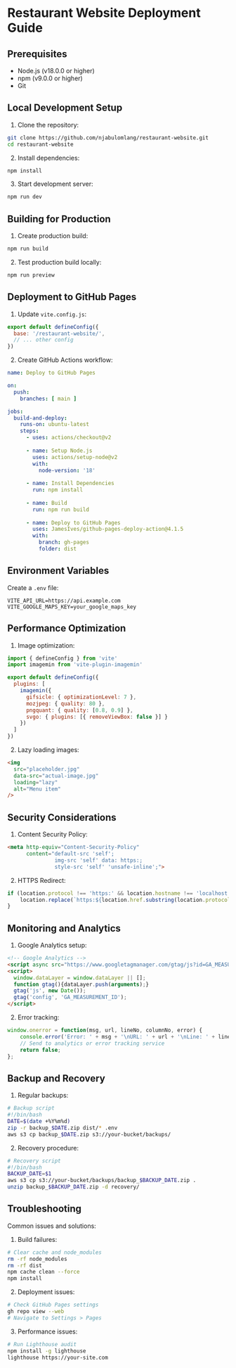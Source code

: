 # Restaurant Website Deployment Guide

## Prerequisites

- Node.js (v18.0.0 or higher)
- npm (v9.0.0 or higher)
- Git

## Local Development Setup

1. Clone the repository:
```bash
git clone https://github.com/njabulomlang/restaurant-website.git
cd restaurant-website
```

2. Install dependencies:
```bash
npm install
```

3. Start development server:
```bash
npm run dev
```

## Building for Production

1. Create production build:
```bash
npm run build
```

2. Test production build locally:
```bash
npm run preview
```

## Deployment to GitHub Pages

1. Update `vite.config.js`:
```javascript
export default defineConfig({
  base: '/restaurant-website/',
  // ... other config
})
```

2. Create GitHub Actions workflow:
```yaml
name: Deploy to GitHub Pages

on:
  push:
    branches: [ main ]

jobs:
  build-and-deploy:
    runs-on: ubuntu-latest
    steps:
      - uses: actions/checkout@v2
      
      - name: Setup Node.js
        uses: actions/setup-node@v2
        with:
          node-version: '18'
          
      - name: Install Dependencies
        run: npm install
        
      - name: Build
        run: npm run build
        
      - name: Deploy to GitHub Pages
        uses: JamesIves/github-pages-deploy-action@4.1.5
        with:
          branch: gh-pages
          folder: dist
```

## Environment Variables

Create a `.env` file:
```env
VITE_API_URL=https://api.example.com
VITE_GOOGLE_MAPS_KEY=your_google_maps_key
```

## Performance Optimization

1. Image optimization:
```javascript
import { defineConfig } from 'vite'
import imagemin from 'vite-plugin-imagemin'

export default defineConfig({
  plugins: [
    imagemin({
      gifsicle: { optimizationLevel: 7 },
      mozjpeg: { quality: 80 },
      pngquant: { quality: [0.8, 0.9] },
      svgo: { plugins: [{ removeViewBox: false }] }
    })
  ]
})
```

2. Lazy loading images:
```html
<img 
  src="placeholder.jpg"
  data-src="actual-image.jpg"
  loading="lazy"
  alt="Menu item"
/>
```

## Security Considerations

1. Content Security Policy:
```html
<meta http-equiv="Content-Security-Policy" 
      content="default-src 'self'; 
               img-src 'self' data: https:; 
               style-src 'self' 'unsafe-inline';">
```

2. HTTPS Redirect:
```javascript
if (location.protocol !== 'https:' && location.hostname !== 'localhost') {
    location.replace(`https:${location.href.substring(location.protocol.length)}`);
}
```

## Monitoring and Analytics

1. Google Analytics setup:
```html
<!-- Google Analytics -->
<script async src="https://www.googletagmanager.com/gtag/js?id=GA_MEASUREMENT_ID"></script>
<script>
  window.dataLayer = window.dataLayer || [];
  function gtag(){dataLayer.push(arguments);}
  gtag('js', new Date());
  gtag('config', 'GA_MEASUREMENT_ID');
</script>
```

2. Error tracking:
```javascript
window.onerror = function(msg, url, lineNo, columnNo, error) {
    console.error('Error: ' + msg + '\nURL: ' + url + '\nLine: ' + lineNo);
    // Send to analytics or error tracking service
    return false;
};
```

## Backup and Recovery

1. Regular backups:
```bash
# Backup script
#!/bin/bash
DATE=$(date +%Y%m%d)
zip -r backup_$DATE.zip dist/* .env
aws s3 cp backup_$DATE.zip s3://your-bucket/backups/
```

2. Recovery procedure:
```bash
# Recovery script
#!/bin/bash
BACKUP_DATE=$1
aws s3 cp s3://your-bucket/backups/backup_$BACKUP_DATE.zip .
unzip backup_$BACKUP_DATE.zip -d recovery/
```

## Troubleshooting

Common issues and solutions:

1. Build failures:
```bash
# Clear cache and node_modules
rm -rf node_modules
rm -rf dist
npm cache clean --force
npm install
```

2. Deployment issues:
```bash
# Check GitHub Pages settings
gh repo view --web
# Navigate to Settings > Pages
```

3. Performance issues:
```bash
# Run Lighthouse audit
npm install -g lighthouse
lighthouse https://your-site.com
```
